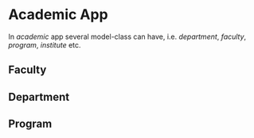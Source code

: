 # Academic App

In _academic_ app several model-class can have, i.e. _department_, _faculty_, _program_, _institute_ etc.

## Faculty

## Department

## Program
